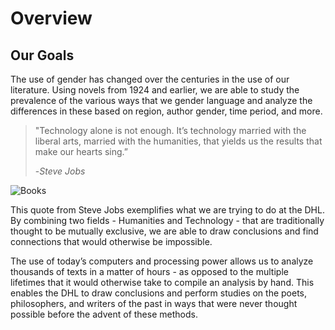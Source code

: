 # Overview

## Our Goals
The use of gender has changed over the centuries in the use of our literature. Using 
novels from 1924 and earlier, we are able to study the prevalence of the various ways
that we gender language and analyze the differences in these based on region, 
author gender, time period, and more.

>"Technology alone is not enough. It’s technology married with the liberal arts, married with the humanities, that yields us the results that make our hearts sing.” 
>
>-*Steve Jobs*

![Books](http://ichef.bbci.co.uk/wwfeatures/wm/live/1280_640/images/live/p0/2v/dp/p02vdpfn.jpg 
"Books")

This quote from Steve Jobs exemplifies what we are trying to do at the DHL. By 
combining two fields - Humanities and Technology - that are traditionally thought to be mutually 
exclusive, we are able to draw conclusions and find connections that would otherwise be impossible.

The use of today’s computers and processing power allows us to analyze thousands of texts in a matter 
of hours - as opposed to the multiple lifetimes that it would otherwise take to compile an analysis by 
hand. This enables the DHL to draw conclusions and perform studies on the poets, philosophers, and 
writers of the past in ways that were never thought possible before the advent of these methods.
